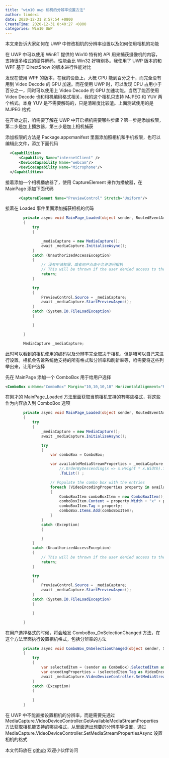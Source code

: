 ```yaml
---
title: "win10 uwp 相机的分辨率设置方法"
author: lindexi
date: 2020-12-31 8:57:54 +0800
CreateTime: 2020-12-31 8:40:27 +0800
categories: Win10 UWP
---
```


本文来告诉大家如何在 UWP 中修改相机的分辨率设置以及如何使用相机的功能

<!--more-->


<!-- 发布 -->

在 UWP 中可以使用 WinRT 提供的 Win10 特有的 API 用来捕获摄像机的内容，支持很多格式的硬件解码，性能会比 Win32 好特别多。我使用了 UWP 版本的和 WPF 基于 DirectShow 的版本进行性能对比

发现在使用 WPF 的版本，在我的设备上，大概 CPU 能到百分之十，而完全没有用到 Video Decode 的 GPU 加速。而在使用 UWP 时，可以发现 CPU 占用小于百分之一，同时可以使用上 Video Decode 的 GPU 加速功能。当然了能否使用 Video Decode 也和相机编码格式相关，我的这个相机只支持 MJPEG 和 YUV 两个格式。本身 YUV 是不需要解码的，只是清晰度比较渣。上面测试使用的是 MJPEG 格式

在开始之前，咱需要了解在 UWP 中开启相机需要哪些步骤？第一步是添加权限，第二步是加上播放器，第三步是加上相机捕获

添加权限的方法是 Package.appxmanifest 里面添加照相机和手机权限，也可以编辑此文件，添加下面代码

```xml
  <Capabilities>
      <Capability Name="internetClient" />
      <DeviceCapability Name="webcam"/>
      <DeviceCapability Name="Microphone"/>
  </Capabilities>
```

接着添加一个相机播放器了，使用 CaptureElement 来作为播放器，在 MainPage 添加下面代码

```xml
      <CaptureElement Name="PreviewControl" Stretch="Uniform"/>
```

接着在 Loaded 事件里面添加捕获相机的代码

```csharp
        private async void MainPage_Loaded(object sender, RoutedEventArgs e)
        {
            try
            {

                _mediaCapture = new MediaCapture();
                await _mediaCapture.InitializeAsync();
            }
            catch (UnauthorizedAccessException)
            {
            	// 没有申请权限，或者用户点击不允许访问相机
                // This will be thrown if the user denied access to the camera in privacy settings
                return;
            }

            try
            {
                PreviewControl.Source = _mediaCapture;
                await _mediaCapture.StartPreviewAsync();
            }
            catch (System.IO.FileLoadException)
            {

            }

        }

        MediaCapture _mediaCapture;
```

此时可以看到的相机使用的编码以及分辨率完全取决于相机，但是咱可以自己来进行设置。相机会告诉系统他支持的所有格式和分辨率和刷新率等，咱需要将这些列举出来，让用户选择

先在 MainPage 添加一个 ComboBox 用于给用户选择

```xml
<ComboBox x:Name="ComboBox" Margin="10,10,10,10" HorizontalAlignment="Right" VerticalAlignment="Top" SelectionChanged="ComboBox_OnSelectionChanged"></ComboBox>
```

在刚才的 MainPage_Loaded 方法里面获取当前相机支持的有哪些格式，将这些作为内容放入到 ComboBox 选项

```csharp
        private async void MainPage_Loaded(object sender, RoutedEventArgs e)
        {
            try
            {
                _mediaCapture = new MediaCapture();
                await _mediaCapture.InitializeAsync();

                try
                {
                    var comboBox = ComboBox;

                    var availableMediaStreamProperties = _mediaCapture.VideoDeviceController.GetAvailableMediaStreamProperties(MediaStreamType.VideoRecord).ToList().OfType<VideoEncodingProperties>()
                        //.OrderByDescending(x => x.Height * x.Width).ThenByDescending(x => x.FrameRate);
                        .ToList() ;

                    // Populate the combo box with the entries
                    foreach (VideoEncodingProperties property in availableMediaStreamProperties)
                    {
                        ComboBoxItem comboBoxItem = new ComboBoxItem();
                        comboBoxItem.Content = property.Width + "x" + property.Height + " " + property.FrameRate + "FPS " + property.Subtype;
                        comboBoxItem.Tag = property;
                        comboBox.Items.Add(comboBoxItem);
                    }
                }
                catch (Exception)
                {

                }
            }
            catch (UnauthorizedAccessException)
            {
                // This will be thrown if the user denied access to the camera in privacy settings
                return;
            }

            try
            {
                PreviewControl.Source = _mediaCapture;
                await _mediaCapture.StartPreviewAsync();
            }
            catch (System.IO.FileLoadException)
            {

            }

        }
```

在用户选择格式的时候，将会触发 ComboBox_OnSelectionChanged 方法，在这个方法里面执行设置相机格式，包括分辨率的方法

```csharp
        private async void ComboBox_OnSelectionChanged(object sender, SelectionChangedEventArgs e)
        {
            try
            {
                var selectedItem = (sender as ComboBox).SelectedItem as ComboBoxItem;
                var encodingProperties = (selectedItem.Tag as VideoEncodingProperties);
                await _mediaCapture.VideoDeviceController.SetMediaStreamPropertiesAsync(MediaStreamType.VideoRecord, encodingProperties);
            }
            catch (Exception)
            {
              
            }
        }
```

在 UWP 中不能直接设置相机的分辨率，而是需要先通过 MediaCapture.VideoDeviceController.GetAvailableMediaStreamProperties 方法获取相机能支持的哪些格式，从里面选出想要的分辨率等设置，通过 MediaCapture.VideoDeviceController.SetMediaStreamPropertiesAsync 设置相机的格式

本文代码放在 [github](https://github.com/lindexi/lindexi_gd/tree/25f6516e756edd518478a88cacdd766c9d00cd32/KucalyabiHuwelberyearni ) 欢迎小伙伴访问

